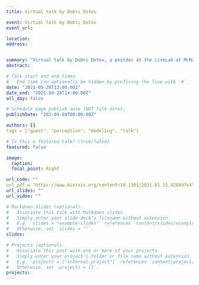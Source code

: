 ```yaml
---
title: Virtual talk by Dobri Dotov

event: Virtual talk by Dobri Dotov
event_url: 

location: 
address:


summary: "Virtual talk by Dobri Dotov, a postdoc at the LiveLab at McMaster University in Hamilton, Canada. He’s had experience in modelling virtual synchronising partners, and will share his experience in using the Kuramoto oscillator model." 
abstract: 

# Talk start and end times.
#   End time can optionally be hidden by prefixing the line with `#`.
date: "2021-05-28T13:00:00Z"
date_end: "2021-04-28T14:00:00Z"
all_day: false

# Schedule page publish date (NOT talk date).
publishDate: "202-04-04T00:00:00Z"

authors: []
tags = ["guest", "perception", "modeling", "talk"]

# Is this a featured talk? (true/false)
featured: false

image:
  caption:
  focal_point: Right

url_code: ""
url_pdf = "https://www.biorxiv.org/content/10.1101/2021.01.15.426897v4"
url_slides: ""
url_video: ""

# Markdown Slides (optional).
#   Associate this talk with Markdown slides.
#   Simply enter your slide deck's filename without extension.
#   E.g. `slides = "example-slides"` references `content/slides/example-slides.md`.
#   Otherwise, set `slides = ""`.
slides:

# Projects (optional).
#   Associate this post with one or more of your projects.
#   Simply enter your project's folder or file name without extension.
#   E.g. `projects = ["internal-project"]` references `content/project/deep-learning/index.md`.
#   Otherwise, set `projects = []`.
projects:
---
```

